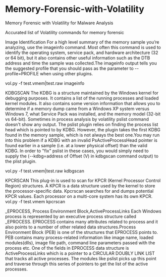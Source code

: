 # Memory-Forensic-with-Volatility
Memory Forensic with Volatility for Malware Analysis

Accurated list of Volatility commands for memory forensic 

Image Identification
For a high level summary of the memory sample you’re analyzing, use the imageinfo command. Most often this command is used to identify the operating system, service pack, and hardware architecture (32 or 64 bit), but it also contains other useful information such as the DTB address and time the sample was collected.The imageinfo output tells you the suggested profile that you should pass as the parameter to --profile=PROFILE when using other plugins.

vol.py -f test.vmem|test.raw imageinfo

KDBGSCAN
The KDBG is a structure maintained by the Windows kernel for debugging purposes. It contains a list of the running processes and loaded kernel modules. It also contains some version information that allows you to determine if a memory dump came from a Windows XP system versus Windows 7, what Service Pack was installed, and the memory model (32-bit vs 64-bit).
Sometimes in process analysis by volatility pslist command doesn't show any output. The pslist plugin relies on finding the process list head which is pointed to by KDBG. However, the plugin takes the first KDBG found in the memory sample, which is not always the best one.You may run into this problem if a KDBG with an invalid PsActiveProcessHead pointer is found earlier in a sample (i.e. at a lower physical offset) than the valid KDBG. In order to "fix" pslist in these cases, you would simply need to supply the (--kdbg=address of Offset (V) in kdbgscan command output) to the plist plugin.

vol.py -f test.vmem|test.raw kdbgscan

KPCRSCAN
This plug-in is used to scan for KPCR (Kernel Processor Control Region) structures. A KPCR is a data structure used by the kernel to store the processor-specific data. Kpcrscan searches for and dumps potential KPCR values. Each processor on a multi-core system has its own KPCR. 
vol.py -f test.vmem kpcrscan

_EPROCESS, Process Environment Block,ActiveProcessLinks
Each Windows process is represented by an executive process structure called _EPROCESS. EPROCESS contains many attributes related to process and it also points to a number of other related data structures.Process Environment Block (PEB) is one of the structures that EPROCESS points to. PEB contains many process-related information like image name, loaded modules(dlls), image file path, command line parameters passed with the process etc.
One of the fields in EPROCESS data structure is ActiveProcessLinks which is a pointer to a CIRCULAR DOUBLY LINK LIST that tracks all active processes. The modules like pslist picks up this point and traverse through this series of pointers to get the list of the active processes.


